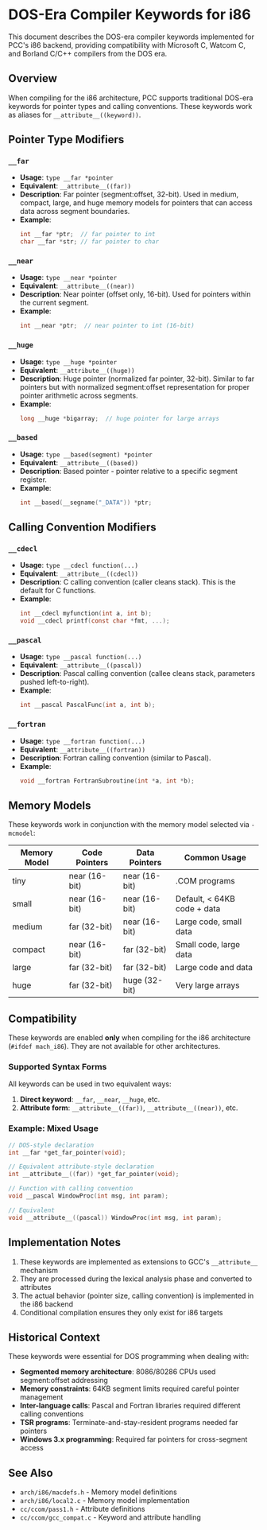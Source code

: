 # DOS-Era Compiler Keywords for i86

This document describes the DOS-era compiler keywords implemented for PCC's i86 backend, providing compatibility with Microsoft C, Watcom C, and Borland C/C++ compilers from the DOS era.

## Overview

When compiling for the i86 architecture, PCC supports traditional DOS-era keywords for pointer types and calling conventions. These keywords work as aliases for `__attribute__((keyword))`.

## Pointer Type Modifiers

### `__far`
- **Usage**: `type __far *pointer`
- **Equivalent**: `__attribute__((far))`
- **Description**: Far pointer (segment:offset, 32-bit). Used in medium, compact, large, and huge memory models for pointers that can access data across segment boundaries.
- **Example**:
  ```c
  int __far *ptr;  // far pointer to int
  char __far *str; // far pointer to char
  ```

### `__near`
- **Usage**: `type __near *pointer`
- **Equivalent**: `__attribute__((near))`
- **Description**: Near pointer (offset only, 16-bit). Used for pointers within the current segment.
- **Example**:
  ```c
  int __near *ptr;  // near pointer to int (16-bit)
  ```

### `__huge`
- **Usage**: `type __huge *pointer`
- **Equivalent**: `__attribute__((huge))`
- **Description**: Huge pointer (normalized far pointer, 32-bit). Similar to far pointers but with normalized segment:offset representation for proper pointer arithmetic across segments.
- **Example**:
  ```c
  long __huge *bigarray;  // huge pointer for large arrays
  ```

### `__based`
- **Usage**: `type __based(segment) *pointer`
- **Equivalent**: `__attribute__((based))`
- **Description**: Based pointer - pointer relative to a specific segment register.
- **Example**:
  ```c
  int __based(__segname("_DATA")) *ptr;
  ```

## Calling Convention Modifiers

### `__cdecl`
- **Usage**: `type __cdecl function(...)`
- **Equivalent**: `__attribute__((cdecl))`
- **Description**: C calling convention (caller cleans stack). This is the default for C functions.
- **Example**:
  ```c
  int __cdecl myfunction(int a, int b);
  void __cdecl printf(const char *fmt, ...);
  ```

### `__pascal`
- **Usage**: `type __pascal function(...)`
- **Equivalent**: `__attribute__((pascal))`
- **Description**: Pascal calling convention (callee cleans stack, parameters pushed left-to-right).
- **Example**:
  ```c
  int __pascal PascalFunc(int a, int b);
  ```

### `__fortran`
- **Usage**: `type __fortran function(...)`
- **Equivalent**: `__attribute__((fortran))`
- **Description**: Fortran calling convention (similar to Pascal).
- **Example**:
  ```c
  void __fortran FortranSubroutine(int *a, int *b);
  ```

## Memory Models

These keywords work in conjunction with the memory model selected via `-mcmodel`:

| Memory Model | Code Pointers | Data Pointers | Common Usage |
|--------------|---------------|---------------|--------------|
| tiny         | near (16-bit) | near (16-bit) | .COM programs |
| small        | near (16-bit) | near (16-bit) | Default, < 64KB code + data |
| medium       | far (32-bit)  | near (16-bit) | Large code, small data |
| compact      | near (16-bit) | far (32-bit)  | Small code, large data |
| large        | far (32-bit)  | far (32-bit)  | Large code and data |
| huge         | far (32-bit)  | huge (32-bit) | Very large arrays |

## Compatibility

These keywords are enabled **only** when compiling for the i86 architecture (`#ifdef mach_i86`). They are not available for other architectures.

### Supported Syntax Forms

All keywords can be used in two equivalent ways:

1. **Direct keyword**: `__far`, `__near`, `__huge`, etc.
2. **Attribute form**: `__attribute__((far))`, `__attribute__((near))`, etc.

### Example: Mixed Usage

```c
// DOS-style declaration
int __far *get_far_pointer(void);

// Equivalent attribute-style declaration
int __attribute__((far)) *get_far_pointer(void);

// Function with calling convention
void __pascal WindowProc(int msg, int param);

// Equivalent
void __attribute__((pascal)) WindowProc(int msg, int param);
```

## Implementation Notes

1. These keywords are implemented as extensions to GCC's `__attribute__` mechanism
2. They are processed during the lexical analysis phase and converted to attributes
3. The actual behavior (pointer size, calling convention) is implemented in the i86 backend
4. Conditional compilation ensures they only exist for i86 targets

## Historical Context

These keywords were essential for DOS programming when dealing with:
- **Segmented memory architecture**: 8086/80286 CPUs used segment:offset addressing
- **Memory constraints**: 64KB segment limits required careful pointer management
- **Inter-language calls**: Pascal and Fortran libraries required different calling conventions
- **TSR programs**: Terminate-and-stay-resident programs needed far pointers
- **Windows 3.x programming**: Required far pointers for cross-segment access

## See Also

- `arch/i86/macdefs.h` - Memory model definitions
- `arch/i86/local2.c` - Memory model implementation
- `cc/ccom/pass1.h` - Attribute definitions
- `cc/ccom/gcc_compat.c` - Keyword and attribute handling
